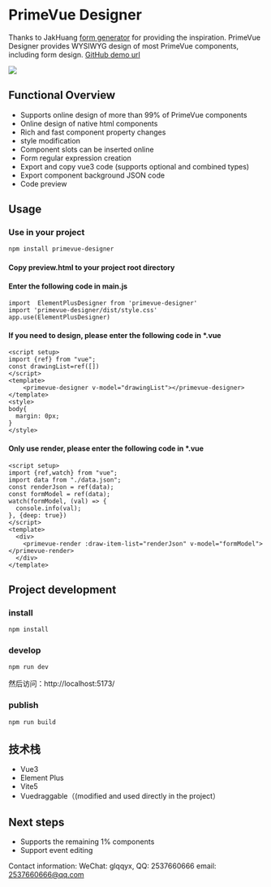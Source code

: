 # PrimeVue Designer
Thanks to JakHuang [form generator](https://github.com/JakHuang/form-generator) for providing the inspiration.
PrimeVue Designer provides WYSIWYG design of most PrimeVue components, including form design. 
[GitHub demo url](https://wizount.github.io/primevue-designer/)

<img src="https://gitee.com/wizount/primevue-designer/raw/master/images/all.png">

## Functional Overview

- Supports online design of more than 99% of PrimeVue components
- Online design of native html components
- Rich and fast component property changes
- style modification
- Component slots can be inserted online
- Form regular expression creation
- Export and copy vue3 code (supports optional and combined types)
- Export component background JSON code
- Code preview


## Usage
### Use in your project

```sh 
npm install primevue-designer
```
#### Copy preview.html to your project root directory
#### Enter the following code in main.js
```
import  ElementPlusDesigner from 'primevue-designer'
import 'primevue-designer/dist/style.css'
app.use(ElementPlusDesigner)
```
#### If you need to design, please enter the following code in *.vue
```
<script setup>
import {ref} from "vue";
const drawingList=ref([])
</script>
<template>
    <primevue-designer v-model="drawingList"></primevue-designer>
</template>
<style>
body{
  margin: 0px;
}
</style>
```
#### Only use render, please enter the following code in *.vue
```
<script setup>
import {ref,watch} from "vue";
import data from "./data.json";
const renderJson = ref(data);
const formModel = ref(data);
watch(formModel, (val) => {
  console.info(val);
}, {deep: true})
</script>
<template>
  <div>
    <primevue-render :draw-item-list="renderJson" v-model="formModel"></primevue-render>
  </div>
</template>
```
## Project development
### install
```sh
npm install
```

### develop

```sh
npm run dev
```
然后访问：http://localhost:5173/
### publish

```sh
npm run build
```

## 技术栈
- Vue3 
- Element Plus
- Vite5
- Vuedraggable（(modified and used directly in the project）

## Next steps
- Supports the remaining 1% components
- Support event editing


Contact information: WeChat: glqqyx, QQ: 2537660666 email: 2537660666@qq.com